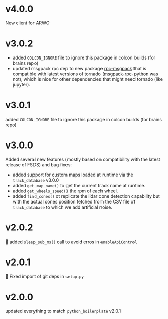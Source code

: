 # v4.0.0

New client for ARWO

# v3.0.2

- added `COLCON_IGNORE` file to ignore this package in colcon builds (for brains repo)
- updated msgpack rpc dep to new package [rpc-msgpack](https://pypi.org/project/rpc-msgpack/)
  that is compatible with latest versions of tornado 
  ([msgpack-rpc-python](https://pypi.org/project/msgpack-rpc-python/) 
  was not), which is nice for other dependencies that might need tornado (like jupyter).

# v3.0.1

added `COLCON_IGNORE` file to ignore this package in colcon builds (for brains repo)

# v3.0.0
Added several new features (mostly based on compatibility with the latest
release of FSDS) and bug fixes:
- added support for custom maps loaded at runtime via the `track_database` v3.0.0
- added `get_map_name()` to get the current track name at runtime.
- added `get_wheels_speed()` the rpm of each wheel.
- added `find_cones()` ot replicate the lidar cone detection capability but with
  the actual cones position fetched from the CSV file of `track_database` to
  which we add artificial noise.

# v2.0.2

:bug: added `sleep_sub_ms()` call to avoid erros in `enableApiControl`

# v2.0.1

🐛 Fixed import of git deps in `setup.py`

# v2.0.0

updated everything to match `python_boilerplate` v2.0.1
